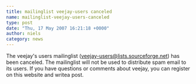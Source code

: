 ```yaml
---
title: mailinglist veejay-users canceled
name: mailinglist-veejay-users-canceled
type: post
date: "Thu, 17 May 2007 16:21:18 +0000"
author: niels
category: news
---
```

The veejay's users mailinglist (veejay-users@lists.sourceforge.net) has been canceled. The mailinglist will not be used to distribute spam email to its users. If you have questions or comments about veejay, you can register on this website and writea post.